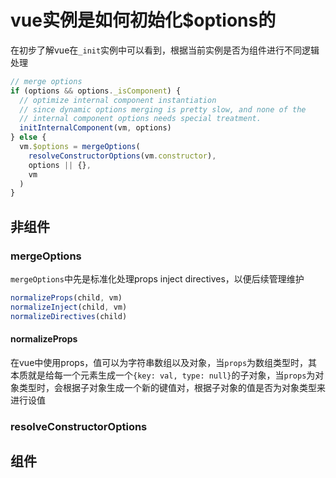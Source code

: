 # vue实例是如何初始化$options的
在初步了解vue在`_init`实例中可以看到，根据当前实例是否为组件进行不同逻辑处理
```js
// merge options
if (options && options._isComponent) {
  // optimize internal component instantiation
  // since dynamic options merging is pretty slow, and none of the
  // internal component options needs special treatment.
  initInternalComponent(vm, options)
} else {
  vm.$options = mergeOptions(
    resolveConstructorOptions(vm.constructor),
    options || {},
    vm
  )
}
```
## 非组件
### mergeOptions
`mergeOptions`中先是标准化处理props inject directives，以便后续管理维护
```js
normalizeProps(child, vm)
normalizeInject(child, vm)
normalizeDirectives(child)
```
#### normalizeProps
在vue中使用props，值可以为字符串数组以及对象，当`props`为数组类型时，其本质就是给每一个元素生成一个`{key: val, type: null}`的子对象，当`props`为对象类型时，会根据子对象生成一个新的键值对，根据子对象的值是否为对象类型来进行设值


### resolveConstructorOptions

## 组件